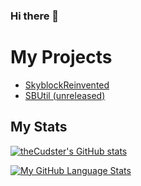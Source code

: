 ### Hi there 👋
# My Projects
* [SkyblockReinvented](https://github.com/theCudster/SkyblockReinvented)
* [SBUtil (unreleased)](https://github.com/theCudster)
## My Stats
[![theCudster's GitHub stats](https://github-readme-stats.vercel.app/api?username=theCudster)](https://github.com/anuraghazra/github-readme-stats)

[![My GitHub Language Stats](https://github-readme-stats.vercel.app/api/top-langs/?username=theCudster)]()
<!--
**theCudster/theCudster** is a ✨ _special_ ✨ repository because its `README.md` (this file) appears on your GitHub profile.

Here are some ideas to get you started:

- 🔭 I’m currently working on ...
- 🌱 I’m currently learning ...
- 👯 I’m looking to collaborate on ...
- 🤔 I’m looking for help with ...
- 💬 Ask me about ...
- 📫 How to reach me: ...
- 😄 Pronouns: ...
- ⚡ Fun fact: ...
-->
